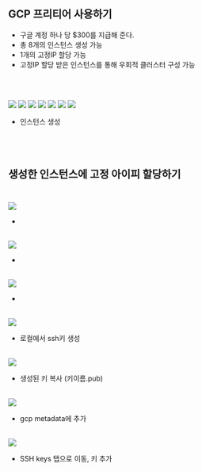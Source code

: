 GCP 프리티어 사용하기
---------------------

-	구글 계정 하나 당 $300를 지급해 준다.
-	총 8개의 인스턴스 생성 가능
-	1개의 고정IP 할당 가능
-	고정IP 할당 받은 인스턴스를 통해 우회적 클러스터 구성 가능

<br><br>

<img src="./pictures/gcp-freetier-01.png">

<img src="./pictures/gcp-freetier-02.png">

<img src="./pictures/gcp-freetier-03.png">

<img src="./pictures/gcp-freetier-04.png">

<img src="./pictures/gcp-freetier-05.png">

<img src="./pictures/gcp-freetier-06.png">

<img src="./pictures/gcp-freetier-07.png">

-	인스턴스 생성 <br><br><br><br>

생성한 인스턴스에 고정 아이피 할당하기<br><br>
----------------------------------------------

<img src="./pictures/gcp-freetier-08.png">

-	<br><br>

<img src="./pictures/gcp-freetier-09.png">

-	<br><br>

<img src="./pictures/gcp-freetier-10.png">

-	<br><br>

<img src="./pictures/gcp-freetier-11.png">

-	로컬에서 ssh키 생성<br><br>

<img src="./pictures/gcp-freetier-12.png">

-	생성된 키 복사 (키이름.pub)<br><br>

<img src="./pictures/gcp-freetier-13.png">

-	gcp metadata에 추가<br><br>

<img src="./pictures/gcp-freetier-14.png">

-	SSH keys 탭으로 이동, 키 추가<br><br>
